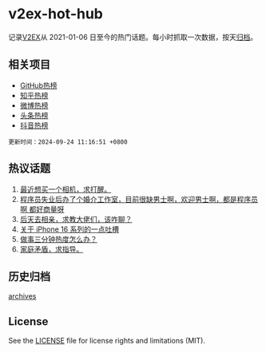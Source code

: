 # v2ex-hot-hub

 记录[V2EX](https://www.v2ex.com/)从 2021-01-06 日至今的热门话题。每小时抓取一次数据，按天[归档](archives)。
 
 ## 相关项目

- [GitHub热榜](https://github.com/lonnyzhang423/github-hot-hub)
- [知乎热榜](https://github.com/lonnyzhang423/zhihu-hot-hub)
- [微博热榜](https://github.com/lonnyzhang423/weibo-hot-hub)
- [头条热榜](https://github.com/lonnyzhang423/toutiao-hot-hub)
- [抖音热榜](https://github.com/lonnyzhang423/douyin-hot-hub)


 `更新时间：2024-09-24 11:16:51 +0800`

## 热议话题

1. [最近想买一个相机，求打醒。](https://www.v2ex.com/t/1075021)
1. [程序员失业后办了个婚介工作室，目前很缺男士啊，欢迎男士啊，都是程序员啊 都好商量呀](https://www.v2ex.com/t/1075031)
1. [后天去相亲，求教大佬们，该咋聊？](https://www.v2ex.com/t/1075197)
1. [关于 iPhone 16 系列的一点吐槽](https://www.v2ex.com/t/1075004)
1. [做事三分钟热度怎么办？](https://www.v2ex.com/t/1074997)
1. [家庭矛盾，求指导。](https://www.v2ex.com/t/1075310)

## 历史归档

[archives](archives)

## License

See the [LICENSE](LICENSE) file for license rights and limitations (MIT).
